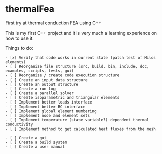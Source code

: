 # thermalFea
First try at thermal conduction FEA using C++

This is my first C++ project and it is very much a learning experience on how to use it.


Things to do:

    - [x] Verify that code works in current state (patch test of Milos elements)
    - [ ] Reorganize file structure (src, build, bin, include, doc, examples, scripts, tests, gui)
    - [ ] Reorganize / create code execution structure
    - [ ] Create an input data structure
    - [ ] Create an output structure
    - [ ] Create a run log
    - [ ] Create a parallel solver
    - [ ] Create isoparametric and triangular elements
    - [ ] Implement better loads interface
    - [ ] Implement better BC interface
    - [ ] Implement global element numbering
    - [ ] Implement node and element sets
    - [ ] Implement temperature (state variable?) dependent thermal conductivity
    - [ ] Implement method to get calculated heat fluxes from the mesh
    
    - [ ] Create a gui
    - [ ] Create a build system
    - [ ] Create a user manual

